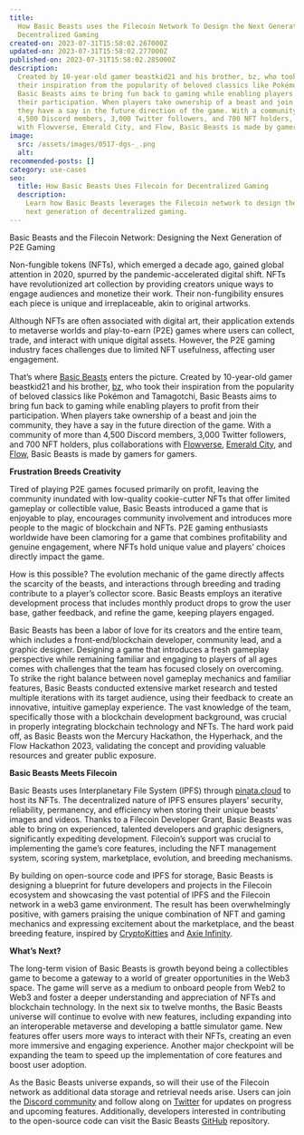 ```yaml
---
title:
  How Basic Beasts uses the Filecoin Network To Design the Next Generation of
  Decentralized Gaming
created-on: 2023-07-31T15:58:02.267000Z
updated-on: 2023-07-31T15:58:02.277000Z
published-on: 2023-07-31T15:58:02.285000Z
description:
  Created by 10-year-old gamer beastkid21 and his brother, bz, who took
  their inspiration from the popularity of beloved classics like Pokémon and Tamagotchi,
  Basic Beasts aims to bring fun back to gaming while enabling players to profit from
  their participation. When players take ownership of a beast and join the community,
  they have a say in the future direction of the game. With a community of more than
  4,500 Discord members, 3,000 Twitter followers, and 700 NFT holders, plus collaborations
  with Flowverse, Emerald City, and Flow, Basic Beasts is made by gamers for gamers.
image:
  src: /assets/images/0517-dgs-_.png
  alt:
recommended-posts: []
category: use-cases
seo:
  title: How Basic Beasts Uses Filecoin for Decentralized Gaming
  description:
    Learn how Basic Beasts leverages the Filecoin network to design the
    next generation of decentralized gaming.
---
```


Basic Beasts and the Filecoin Network: Designing the Next Generation of P2E Gaming

Non-fungible tokens (NFTs), which emerged a decade ago, gained global attention in 2020, spurred by the pandemic-accelerated digital shift. NFTs have revolutionized art collection by providing creators unique ways to engage audiences and monetize their work. Their non-fungibility ensures each piece is unique and irreplaceable, akin to original artworks.

Although NFTs are often associated with digital art, their application extends to metaverse worlds and play-to-earn (P2E) games where users can collect, trade, and interact with unique digital assets. However, the P2E gaming industry faces challenges due to limited NFT usefulness, affecting user engagement.

That’s where [Basic Beasts](https://www.basicbeasts.io/) enters the picture. Created by 10-year-old gamer beastkid21 and his brother, [bz](https://twitter.com/bz_bbclub), who took their inspiration from the popularity of beloved classics like Pokémon and Tamagotchi, Basic Beasts aims to bring fun back to gaming while enabling players to profit from their participation. When players take ownership of a beast and join the community, they have a say in the future direction of the game. With a community of more than 4,500 Discord members, 3,000 Twitter followers, and 700 NFT holders, plus collaborations with [Flowverse](https://www.flowverse.co/), [Emerald City](https://docs.ecdao.org/), and [Flow](https://flow.com/), Basic Beasts is made by gamers for gamers.

**Frustration Breeds Creativity**

Tired of playing P2E games focused primarily on profit, leaving the community inundated with low-quality cookie-cutter NFTs that offer limited gameplay or collectible value, Basic Beasts introduced a game that is enjoyable to play, encourages community involvement and introduces more people to the magic of blockchain and NFTs. P2E gaming enthusiasts worldwide have been clamoring for a game that combines profitability and genuine engagement, where NFTs hold unique value and players’ choices directly impact the game.

How is this possible? The evolution mechanic of the game directly affects the scarcity of the beasts, and interactions through breeding and trading contribute to a player’s collector score. Basic Beasts employs an iterative development process that includes monthly product drops to grow the user base, gather feedback, and refine the game, keeping players engaged.

Basic Beasts has been a labor of love for its creators and the entire team, which includes a front-end/blockchain developer, community lead, and a graphic designer. Designing a game that introduces a fresh gameplay perspective while remaining familiar and engaging to players of all ages comes with challenges that the team has focused closely on overcoming. To strike the right balance between novel gameplay mechanics and familiar features, Basic Beasts conducted extensive market research and tested multiple iterations with its target audience, using their feedback to create an innovative, intuitive gameplay experience. The vast knowledge of the team, specifically those with a blockchain development background, was crucial in properly integrating blockchain technology and NFTs. The hard work paid off, as Basic Beasts won the Mercury Hackathon, the Hyperhack, and the Flow Hackathon 2023, validating the concept and providing valuable resources and greater public exposure.

**Basic Beasts Meets Filecoin**

Basic Beasts uses Interplanetary File System (IPFS) through [pinata.cloud](https://www.pinata.cloud/) to host its NFTs. The decentralized nature of IPFS ensures players’ security, reliability, permanency, and efficiency when storing their unique beasts’ images and videos. Thanks to a Filecoin Developer Grant, Basic Beasts was able to bring on experienced, talented developers and graphic designers, significantly expediting development. Filecoin’s support was crucial to implementing the game’s core features, including the NFT management system, scoring system, marketplace, evolution, and breeding mechanisms.

By building on open-source code and IPFS for storage, Basic Beasts is  designing a blueprint for future developers and projects in the Filecoin ecosystem and showcasing the vast potential of IPFS and the Filecoin network in a web3 game environment. The result has been overwhelmingly positive, with gamers praising the unique combination of NFT and gaming mechanics and expressing excitement about the marketplace, and the beast breeding feature, inspired by [CryptoKitties](https://www.cryptokitties.co/) and [Axie Infinity](https://axieinfinity.com/).

**What’s Next?**

The long-term vision of Basic Beasts is growth beyond being a collectibles game to become a gateway to a world of greater opportunities in the Web3 space. The game will serve as a medium to onboard people from Web2 to Web3 and foster a deeper understanding and appreciation of NFTs and blockchain technology. In the next six to twelve months, the Basic Beasts universe will continue to evolve with new features, including expanding into an interoperable metaverse and developing a battle simulator game. New features offer users more ways to interact with their NFTs, creating an even more immersive and engaging experience. Another major checkpoint will be expanding the team to speed up the implementation of core features and boost user adoption.

As the Basic Beasts universe expands, so will their use of the Filecoin network as additional data storage and retrieval needs arise. Users can join the [Discord community](https://discord.gg/xgFtWhwSaR) and follow along on [Twitter](https://twitter.com/basicbeastsnft) for updates on progress and upcoming features. Additionally, developers interested in contributing to the open-source code can visit the Basic Beasts [GitHub](https://github.com/basicbeasts) repository.
